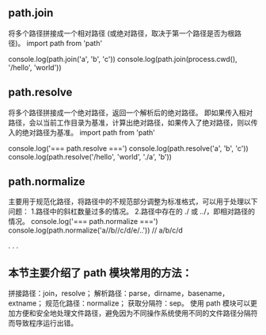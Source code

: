 ## path.join
将多个路径拼接成一个相对路径 (或绝对路径，取决于第一个路径是否为根路径)。
import path from 'path'

console.log(path.join('a', 'b', 'c'))
console.log(path.join(process.cwd(), '/hello', 'world'))

## path.resolve
将多个路径拼接成一个绝对路径，返回一个解析后的绝对路径。
即如果传入相对路径，会以当前工作目录为基准，计算出绝对路径，如果传入了绝对路径，则以传入的绝对路径为基准。
import path from 'path'

console.log('=== path.resolve ===')
console.log(path.resolve('a', 'b', 'c'))
console.log(path.resolve('/hello', 'world', './a', 'b'))

## path.normalize
主要用于规范化路径，将路径中的不规范部分调整为标准格式，可以用于处理以下问题：
1.路径中的斜杠数量过多的情况。
2.路径中存在的 ./ 或 ../，即相对路径的情况。
console.log('=== path.normalize ===')
console.log(path.normalize('a//b//c/d/e/..')) // a/b/c/d

.
.
.

## 本节主要介绍了 path 模块常用的方法：
拼接路径：join，resolve；
解析路径：parse，dirname，basename，extname；
规范化路径：normalize；
获取分隔符：sep。
使用 path 模块可以更加方便和安全地处理文件路径，避免因为不同操作系统使用不同的文件路径分隔符而导致程序运行出错。